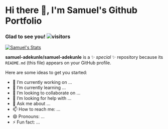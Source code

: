 # Hi there 👋, I'm Samuel's Github Portfolio

### Glad to see you! ![visitors](https://visitor-badge.glitch.me/badge?page_id=samuel-adekunle.samuel-adekunle)

[![Samuel's Stats](https://github-readme-stats.vercel.app/api?username=samuel-adekunle)](https://github.com/anuraghazra/github-readme-stats)


**samuel-adekunle/samuel-adekunle** is a ✨ _special_ ✨ repository because its `README.md` (this file) appears on your GitHub profile.

Here are some ideas to get you started:

- 🔭 I’m currently working on ...
- 🌱 I’m currently learning ...
- 👯 I’m looking to collaborate on ...
- 🤔 I’m looking for help with ...
- 💬 Ask me about ...
- 📫 How to reach me: ...
- 😄 Pronouns: ...
- ⚡ Fun fact: ...

